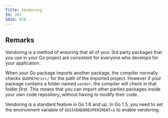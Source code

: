 ```yaml
---
Title: Vendoring
Id: 287
SOId: 978
---
```


## Remarks
Vendoring is a method of ensuring that all of your 3rd party packages that you use in your Go project are consistent for everyone who develops for your application.

When your Go package imports another package, the compiler normally checks `$GOPATH/src/` for the path of the imported project. However if your package contains a folder named `vendor`, the compiler will check in that folder *first*. This means that you can import other parties packages inside your own code repository, without having to modify their code.

Vendoring is a standard feature in Go 1.6 and up. In Go 1.5, you need to set the environment variable of `GO15VENDOREXPERIMENT=1` to enable vendoring.
